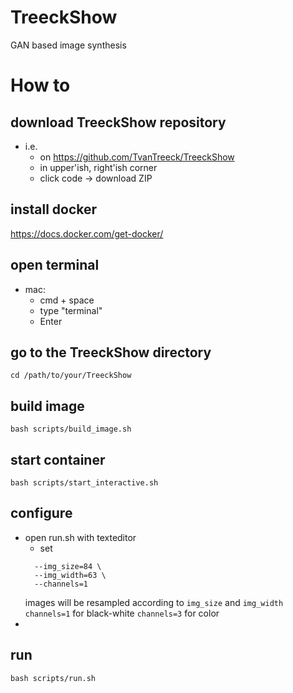 # TreeckShow
 GAN based image synthesis

# How to 

## download TreeckShow repository
- i.e.
  - on https://github.com/TvanTreeck/TreeckShow
  - in upper'ish, right'ish corner 
  - click code -> download ZIP 

## install docker 
https://docs.docker.com/get-docker/

## open terminal

- mac: 
  - cmd + space 
  - type "terminal" 
  - Enter

## go to the TreeckShow directory
```
cd /path/to/your/TreeckShow
```

## build image 
```
bash scripts/build_image.sh
```

## start container 
```
bash scripts/start_interactive.sh
```

## configure 

- open run.sh with texteditor
  - set 
  ```
    --img_size=84 \
    --img_width=63 \
    --channels=1
  ```
  images will be resampled according to `img_size` and `img_width` 
  `channels=1` for black-white `channels=3` for color
- 
## run
```
bash scripts/run.sh
```